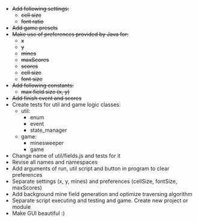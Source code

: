 * ~~Add following settings:~~
	- ~~cell size~~
	- ~~font ratio~~
* ~~Add game presets~~
* ~~Make use of preferences provided by Java for:~~
	- ~~x~~
	- ~~y~~
	- ~~mines~~
	- ~~maxScores~~
	- ~~scores~~
	- ~~cell size~~
	- ~~font size~~
* ~~Add following constants:~~
	- ~~max field size (x, y)~~
* ~~Add finish event and scores~~
* Create tests for util and game logic classes:
	* util:
		- enum
		- event
		- state_manager
	* game:
		- minesweeper
		- game 
* Change name of util/fields.js and tests for it 
* Revise all names and namespaces
* Add arguments of run, util script and button in program to clear preferences
* Separate settings (x, y, mines) and preferences (cellSize, fontSize, maxScores)
* Add background mine field generation and optimize traversing algorithm
* Separate script executing and testing and game. Create new project or module
* Make GUI beautiful :)